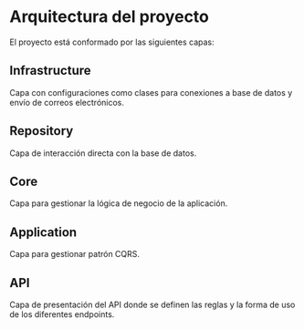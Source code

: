 # Arquitectura del proyecto

El proyecto está conformado por las siguientes capas:

## Infrastructure
Capa con configuraciones como clases para conexiones a base de datos y envío de correos electrónicos.

## Repository
Capa de interacción directa con la base de datos.

## Core
Capa para gestionar la lógica de negocio de la aplicación.

## Application
Capa para gestionar patrón CQRS.

## API
Capa de presentación del API donde se definen las reglas y la forma de uso de los diferentes endpoints.
